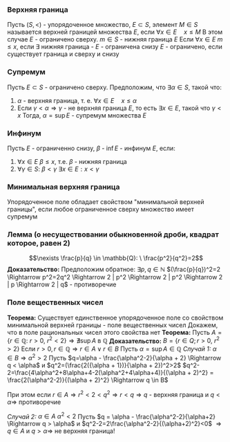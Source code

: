 ### Верхняя граница
Пусть $(S, <)$ - упорядоченное множество, $E \subset S$, элемент $M \in S$ называется верхней границей множества $E$, если $\forall x \in E \quad x \leq M$
В этом случае $Е$ - ограничено сверху. $m \in S$ - нижняя граница $E$
Eсли $\forall x \in E \ m \leq x$, если $\exists$ нижняя граница - $E$ - ограничена снизу 
$E$ - ограничено, если существует граница и сверху и снизу
### Супремум
Пусть $E \subset S$ - ограничено сверху. Предположим, что $\exists \alpha \in S$, такой что:
1) $\alpha$ - верхняя граница, т. е. $\forall x \in E \quad x \leq \alpha$
2) Если $\gamma < \alpha \Rightarrow \gamma$ - не верхняя граница $E$, то есть $\exists x \in E$, такой что $\gamma < x$
Тогда, $\alpha=\sup E$ - супремум множества $E$
### Инфинум
Пусть $E$ - ограниченно снизу, $\beta$ - $\inf E$ - инфинум $E$, если:
1) $\forall x \in E \  \beta \leq x$, т.е. $\beta$ - нижняя граница
2) $\forall \gamma \in S: \ \beta < \gamma \ \exists x \in E : x < \gamma$

### Минимальная верхняя граница
Упорядоченное поле обладает свойством "минимальной верхней границы", если любое ограниченное сверху множество имеет супремум

### Лемма (о несуществовании обыкновенной дроби, квадрат которое, равен 2)
$$\nexists \frac{p}{q} \in \mathbb{Q}: \ \frac{p^2}{q^2}=2$$
**Доказательство:** Предположим обратное: $\exists p, q \in \mathbb{N}$
$(\frac{p}{q})^2=2 \Rightarrow p^2=2q^2 \Rightarrow 2 | p^2 \Rightarrow 2 | p^2 \Rightarrow 2 | p \Rightarrow 2 | q$ - противоречие

### Поле вещественных чисел
**Теорема:** Существует единственное упорядоченное поле со свойством минимальной верхней границы - поле вещественных чисел
Докажем, что в поле рациональных чисел этого свойства нет
**Теорема:** Пусть $A = \{r \in \mathbb{Q} : \ r > 0,\  r^2<2\} \Rightarrow \nexists \sup A \ \text{в} \ \mathbb{Q}$
**Доказательство:** $B=\{r \in Q; r > 0, \ r^2 > 2\}$
Если $r > 0, r \in \mathbb{Q} \Rightarrow r \in A \vee r \in B$
Пусть $\alpha = \sup A \in \mathbb{Q}$
*Случай 1:* $\alpha \in B \Rightarrow \alpha^2>2$
Пусть $q=\alpha - \frac{\alpha^2-2}{\alpha + 2} \Rightarrow q < \alpha$ и
$q^2=(\frac{2({\alpha + 1})}{\alpha + 2})^2>2$
$q^2-2=\frac{4\alpha^2+8\alpha+4-2(\alpha^2+4\alpha+4)}{(\alpha + 2)^2} = \frac{2(\alpha^2-2)}{(\alpha + 2)^2} \Rightarrow q \in B$

При этом если $r \in A \Rightarrow r^2<2<q^2 \Rightarrow r < q \Rightarrow q$ - верхняя граница и $q < \alpha \Rightarrow$ противоречие

*Случай 2:* $\alpha \in A \ \alpha^2<2$
Пусть $q = \alpha - \frac{\alpha^2-2}{\alpha+2} \Rightarrow q > \alpha$ и $q^2-2=2\frac{\alpha^2-2}{(\alpha+2)^2}<0$
$\Rightarrow q \in A$ и $q > \alpha \Rightarrow$ не верхняя граница!







